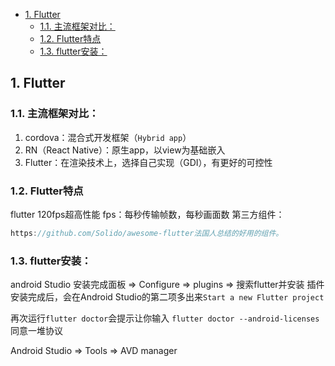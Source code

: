 - [1. Flutter](#1-flutter)
  - [1.1. 主流框架对比：](#11-主流框架对比)
  - [1.2. Flutter特点](#12-flutter特点)
  - [1.3. flutter安装：](#13-flutter安装)

## 1. Flutter
### 1.1. 主流框架对比：
1. cordova：混合式开发框架（`Hybrid app`）
2. RN（React Native）：原生app，以view为基础嵌入
3. Flutter：在渲染技术上，选择自己实现（GDI），有更好的可控性

### 1.2. Flutter特点
flutter 120fps超高性能
fps：每秒传输帧数，每秒画面数
第三方组件：
```js
https://github.com/Solido/awesome-flutter法国人总结的好用的组件。 
```

### 1.3. flutter安装：
android Studio 安装完成面板 => Configure => plugins => 搜索flutter并安装
插件安装完成后，会在Android Studio的第二项多出来`Start a new Flutter project`


再次运行`flutter doctor`会提示让你输入 `flutter doctor --android-licenses` 同意一堆协议

Android Studio => Tools => AVD manager 


